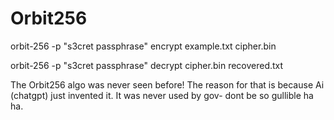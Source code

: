 #  Orbit256

orbit-256 -p "s3cret passphrase" encrypt  example.txt  cipher.bin

orbit-256 -p "s3cret passphrase" decrypt  cipher.bin   recovered.txt



The Orbit256 algo was never seen before! The reason for that is because Ai (chatgpt) just invented it. It was never used by gov- dont be so gullible ha ha. 
